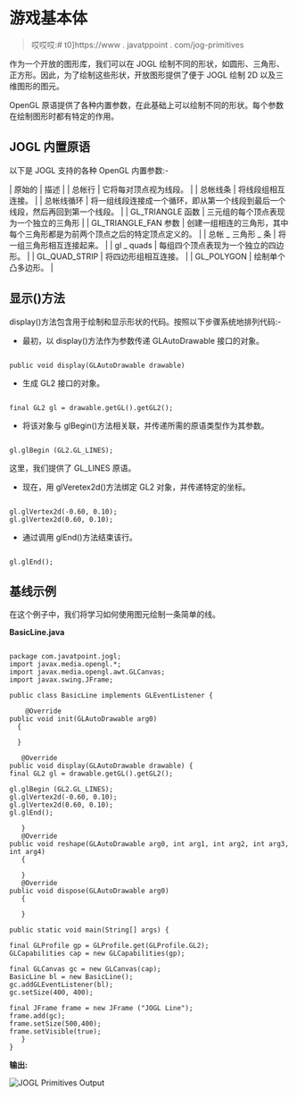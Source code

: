 # 游戏基本体

> 哎哎哎:# t0]https://www . javatppoint . com/jog-primitives

作为一个开放的图形库，我们可以在 JOGL 绘制不同的形状，如圆形、三角形、正方形。因此，为了绘制这些形状，开放图形提供了便于 JOGL 绘制 2D 以及三维图形的图元。

OpenGL 原语提供了各种内置参数，在此基础上可以绘制不同的形状。每个参数在绘制图形时都有特定的作用。

## JOGL 内置原语

以下是 JOGL 支持的各种 OpenGL 内置参数:-

| 原始的 | 描述 |
| 总帐行 | 它将每对顶点视为线段。 |
| 总帐线条 | 将线段组相互连接。 |
| 总帐线循环 | 将一组线段连接成一个循环，即从第一个线段到最后一个线段，然后再回到第一个线段。 |
| GL_TRIANGLE 函数 | 三元组的每个顶点表现为一个独立的三角形 |
| GL_TRIANGLE_FAN 参数 | 创建一组相连的三角形，其中每个三角形都是为前两个顶点之后的特定顶点定义的。 |
| 总帐 _ 三角形 _ 条 | 将一组三角形相互连接起来。 |
| gl _ quads | 每组四个顶点表现为一个独立的四边形。 |
| GL_QUAD_STRIP | 将四边形组相互连接。 |
| GL_POLYGON | 绘制单个凸多边形。 |

## 显示()方法

display()方法包含用于绘制和显示形状的代码。按照以下步骤系统地排列代码:-

*   最初，以 display()方法作为参数传递 GLAutoDrawable 接口的对象。

```

public void display(GLAutoDrawable drawable)

```

*   生成 GL2 接口的对象。

```

final GL2 gl = drawable.getGL().getGL2();

```

*   将该对象与 glBegin()方法相关联，并传递所需的原语类型作为其参数。

```

gl.glBegin (GL2.GL_LINES);

```

这里，我们提供了 GL_LINES 原语。

*   现在，用 glVeretex2d()方法绑定 GL2 对象，并传递特定的坐标。

```

gl.glVertex2d(-0.60, 0.10);
gl.glVertex2d(0.60, 0.10);

```

*   通过调用 glEnd()方法结束该行。

```

gl.glEnd();

```

## 基线示例

在这个例子中，我们将学习如何使用图元绘制一条简单的线。

**BasicLine.java**

```

package com.javatpoint.jogl;
import javax.media.opengl.*;
import javax.media.opengl.awt.GLCanvas;
import javax.swing.JFrame;

public class BasicLine implements GLEventListener {

	@Override
public void init(GLAutoDrawable arg0) 
  {

  }

   @Override
public void display(GLAutoDrawable drawable) {
final GL2 gl = drawable.getGL().getGL2();

gl.glBegin (GL2.GL_LINES);
gl.glVertex2d(-0.60, 0.10);
gl.glVertex2d(0.60, 0.10);
gl.glEnd();

   }      
   @Override
public void reshape(GLAutoDrawable arg0, int arg1, int arg2, int arg3, int arg4) 
   {	

   }
   @Override
public void dispose(GLAutoDrawable arg0) 
   {

   }

public static void main(String[] args) {

final GLProfile gp = GLProfile.get(GLProfile.GL2);
GLCapabilities cap = new GLCapabilities(gp);

final GLCanvas gc = new GLCanvas(cap);
BasicLine bl = new BasicLine();
gc.addGLEventListener(bl);
gc.setSize(400, 400);

final JFrame frame = new JFrame ("JOGL Line");
frame.add(gc);
frame.setSize(500,400);
frame.setVisible(true);  
   }	
}

```

**输出:**

![JOGL Primitives Output](../Images/25a4212a285275def23939c2dae031e9.png)